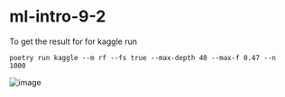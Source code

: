 # ml-intro-9-2

To get the result for for kaggle run

`poetry run kaggle --m rf --fs true --max-depth 40 --max-f 0.47 --n 1000`

![image](https://user-images.githubusercontent.com/99091756/168626168-22b3b585-aa37-430a-b0ba-aae259fac93c.png)
